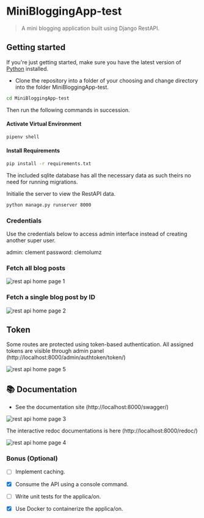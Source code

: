 # MiniBloggingApp-test

> A mini blogging application built using Django RestAPI.

## Getting started

If you're just getting started, make sure you have the latest version of [Python](https://www.python.org/downloads/) installed.

- Clone the repository into a folder of your choosing and change directory into the folder MiniBloggingApp-test.
```sh
cd MiniBloggingApp-test
```

Then run the following commands in succession.

#### Activate Virtual Environment
```sh
pipenv shell
```
#### Install Requirements

```sh
pip install -r requirements.txt
```

The included sqlite database has all the necessary data as such theirs no need for running migrations.

Initialie the server to view the RestAPI data.

```sh
python manage.py runserver 8000
```
### Credentials
Use the credentials below to access admin interface instead of creating another super user.

  admin: clement
  password: clemolumz


### Fetch all blog posts
  <img src="https://github.com/Clemo97/MiniBloggingApp-test/blob/main/screenshots/blog-1.png" alt="rest api home page 1" />

### Fetch a single blog post by ID
<img src="https://github.com/Clemo97/MiniBloggingApp-test/blob/main/screenshots/blog-2.png" alt="rest api home page 2" />

## Token 
Some routes are protected using token-based authentication.
All assigned tokens are visible through admin panel (http://localhost:8000/admin/authtoken/token/)

<img src="https://github.com/Clemo97/MiniBloggingApp-test/blob/main/screenshots/blog-5.png" alt="rest api home page 5" />


## :books: Documentation

- See the documentation site 
  (http://localhost:8000/swagger/)

<img src="https://github.com/Clemo97/MiniBloggingApp-test/blob/main/screenshots/blog-3.png" alt="rest api home page 3" />

The interactive redoc documentations is here (http://localhost:8000/redoc/)

<img src="https://github.com/Clemo97/MiniBloggingApp-test/blob/main/screenshots/blog-4.png" alt="rest api home page 4" />


### Bonus (Optional)

- [ ] Implement caching.
- [x] Consume the API using a console command.
- [ ] Write unit tests for the applica/on.
- [X] Use Docker to containerize the applica/on.

